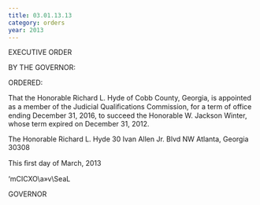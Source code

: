 ```yaml
---
title: 03.01.13.13
category: orders
year: 2013
---
```

 

EXECUTIVE ORDER

BY THE GOVERNOR:

ORDERED:

That the Honorable Richard L. Hyde of Cobb County, Georgia, is
appointed as a member of the Judicial Qualiﬁcations Commission,
for a term of office ending December 31, 2016, to succeed the
Honorable W. Jackson Winter, whose term expired on December
31, 2012.

The Honorable Richard L. Hyde
30 Ivan Allen Jr. Blvd NW
Atlanta, Georgia 30308

This ﬁrst day of March, 2013

‘mCICXO\a»v\SeaL

GOVERNOR

